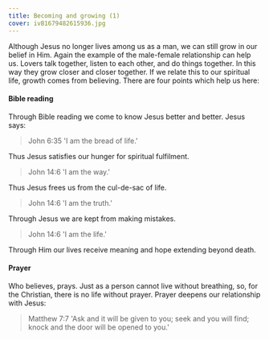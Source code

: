 ```yaml
---
title: Becoming and growing (1)
cover: ivB1679482615936.jpg
---
```


Although Jesus no longer lives among us as a man, we can still grow in our belief in Him. Again the example of the male­-female relationship can help us. Lovers talk together, listen to each other, and do things together. In this way they grow closer and closer together. If we relate this to our spiritual life, growth comes from believing. There are four points which help us here: 

#### Bible reading

Through Bible reading we come to know Jesus better and better. Jesus says:

> <callout>John 6:35</callout>
> 'I am the bread of life.'

Thus Jesus satisfies our hunger for spiritual fulfilment.

> <callout>John 14:6</callout>
> 'I am the way.'

Thus Jesus frees us from the cul-­de­-sac of life.

> <callout>John 14:6</callout>
> 'I am the truth.'

Through Jesus we are kept from making mistakes.

> <callout>John 14:6</callout>
> 'I am the life.'

Through Him our lives receive meaning and hope extending beyond death.

#### Prayer

Who believes, prays. Just as a person cannot live without breathing, so, for the Christian, there is no life without prayer. Prayer deepens our relationship with Jesus:

> <callout>Matthew 7:7</callout>
> 'Ask and it will be given to you; seek and you will find; knock and the door will be opened to you.'